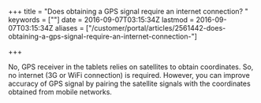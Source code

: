 +++
title = "Does obtaining a GPS signal require an internet connection? "
keywords = [""]
date = 2016-09-07T03:15:34Z
lastmod = 2016-09-07T03:15:34Z
aliases = ["/customer/portal/articles/2561442-does-obtaining-a-gps-signal-require-an-internet-connection-"]

+++

No, GPS receiver in the tablets relies on satellites to obtain
coordinates. So, no internet (3G or WiFi connection) is required.
However, you can improve accuracy of GPS signal by pairing the satellite
signals with the coordinates obtained from mobile networks.
